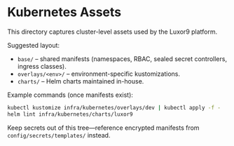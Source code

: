 # Kubernetes Assets

This directory captures cluster-level assets used by the Luxor9 platform.

Suggested layout:
- `base/` – shared manifests (namespaces, RBAC, sealed secret controllers, ingress classes).
- `overlays/<env>/` – environment-specific kustomizations.
- `charts/` – Helm charts maintained in-house.

Example commands (once manifests exist):
```bash
kubectl kustomize infra/kubernetes/overlays/dev | kubectl apply -f -
helm lint infra/kubernetes/charts/luxor9
```

Keep secrets out of this tree—reference encrypted manifests from `config/secrets/templates/` instead.
